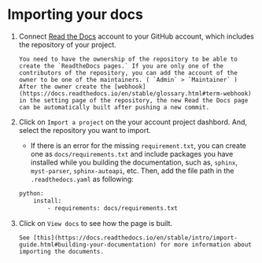 # Importing your docs

1. Connect [Read the Docs](https://readthedocs.org/) account to your GitHub account, which includes the repository of your project.

    ```{note}
    You need to have the ownership of the repository to be able to create the `ReadtheDocs pages.` If you are only one of the contributors of the repository, you can add the account of the owner to be one of the maintainers. ( `Admin` > `Maintainer` ) After the owner create the [webhook](https://docs.readthedocs.io/en/stable/glossary.html#term-webhook) in the setting page of the repository, the new Read the Docs page can be automatically built after pushing a new commit. 
    ```

2. Click on `Import a project` on the your account project dashbord. And, select the repository you want to import.

    - If there is an error for the missing `requirement.txt`, you can create one as `docs/requirements.txt` and include packages you have installed while you building the documentation, such as, `sphinx`, `myst-parser`, `sphinx-autoapi`, etc. Then, add the file path in the `.readthedocs.yaml` as following:

    ```sh
    python:
        install: 
            - requirements: docs/requirements.txt
    ```

3. Click on `View docs` to see how the page is built.

    ```{seealso}
    See [this](https://docs.readthedocs.io/en/stable/intro/import-guide.html#building-your-documentation) for more information about importing the documents.
    ```
